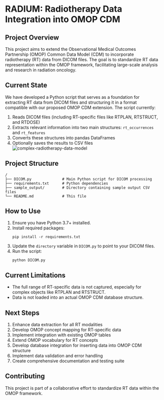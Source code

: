 


# RADIUM: Radiotherapy Data Integration into OMOP CDM

## Project Overview

This project aims to extend the Observational Medical Outcomes Partnership (OMOP) Common Data Model (CDM) to incorporate radiotherapy (RT) data from DICOM files. The goal is to standardize RT data representation within the OMOP framework, facilitating large-scale analysis and research in radiation oncology.

## Current State

We have developed a Python script that serves as a foundation for extracting RT data from DICOM files and structuring it in a format compatible with our proposed OMOP CDM extension. The script currently:

1. Reads DICOM files (including RT-specific files like RTPLAN, RTSTRUCT, and RTDOSE)
2. Extracts relevant information into two main structures: `rt_occurrences` and `rt_features`
3. Converts these structures into pandas DataFrames
4. Optionally saves the results to CSV files
![complex-radiotherapy-data-model](https://github.com/user-attachments/assets/1fbfc9ae-a830-4bf9-b809-6eaa8796d5e3)

## Project Structure

```
/
├── DICOM.py              # Main Python script for DICOM processing
├── requirements.txt      # Python dependencies
├── sample_output/        # Directory containing sample output CSV files
└── README.md             # This file
```

## How to Use

1. Ensure you have Python 3.7+ installed.
2. Install required packages:
   ```
   pip install -r requirements.txt
   ```
3. Update the `directory` variable in `DICOM.py` to point to your DICOM files.
4. Run the script:
   ```
   python DICOM.py
   ```

## Current Limitations

- The full range of RT-specific data is not captured, especially for complex objects like RTPLAN and RTSTRUCT.
- Data is not loaded into an actual OMOP CDM database structure.

## Next Steps

1. Enhance data extraction for all RT modalities
2. Develop OMOP concept mapping for RT-specific data
3. Implement integration with existing OMOP tables
4. Extend OMOP vocabulary for RT concepts
5. Develop database integration for inserting data into OMOP CDM structure
6. Implement data validation and error handling
7. Create comprehensive documentation and testing suite

## Contributing

This project is part of a collaborative effort to standardize RT data within the OMOP framework. 

